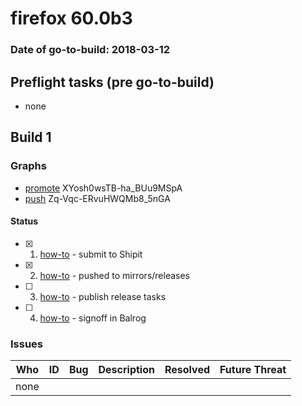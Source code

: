 # firefox 60.0b3

### Date of go-to-build: 2018-03-12

## Preflight tasks (pre go-to-build)
- none

## Build 1  

### Graphs
* [promote](https://tools.taskcluster.net/push-inspector/#/XYosh0wsTB-ha_BUu9MSpA) XYosh0wsTB-ha_BUu9MSpA
* [push](https://tools.taskcluster.net/push-inspector/#/Zq-Vqc-ERvuHWQMb8_5nGA) Zq-Vqc-ERvuHWQMb8_5nGA


#### Status
- [x] 1.  [how-to](https://wiki.mozilla.org/Release:Release_Automation_on_Mercurial:Starting_a_Release#Submit_to_Ship_It)  - submit to Shipit
- [x] 2.  [how-to](https://github.com/mozilla-releng/releasewarrior-2.0/blob/master/docs/release-promotion/desktop/howto.md#push-artifacts-to-releases-directory)  - pushed to mirrors/releases
- [ ] 3.  [how-to](https://github.com/mozilla-releng/releasewarrior-2.0/blob/master/docs/release-promotion/desktop/howto.md#ship-the-release)  - publish release tasks
- [ ] 4.  [how-to](https://github.com/mozilla-releng/releasewarrior-2.0/blob/master/docs/release-promotion/desktop/howto.md#obtain-sign-offs-for-changes)  - signoff in Balrog

### Issues
| Who                 | ID               | Bug                                                                 | Description                | Resolved                | Future Threat                |
| ------------------- | ---------------- | ------------------------------------------------------------------- | -------------------------- | ----------------------- | ---------------------------- |
| none | | | | | |

